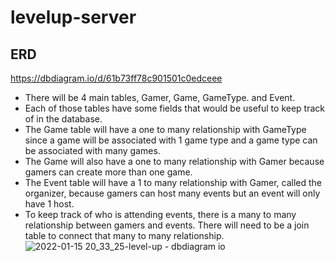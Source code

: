 # levelup-server

## ERD 
https://dbdiagram.io/d/61b73ff78c901501c0edceee

- There will be 4 main tables, Gamer, Game, GameType. and Event.
- Each of those tables have some fields that would be useful to keep track of in the database.
- The Game table will have a one to many relationship with GameType since a game will be associated with 1 game type and a game type can be associated with many games.
- The Game will also have a one to many relationship with Gamer because gamers can create more than one game.
- The Event table will have a 1 to many relationship with Gamer, called the organizer, because gamers can host many events but an event will only have 1 host.
- To keep track of who is attending events, there is a many to many relationship between gamers and events. There will need to be a join table to connect that many to many relationship. 
![2022-01-15 20_33_25-level-up - dbdiagram io](https://user-images.githubusercontent.com/44503223/149644401-f994c3d5-c82f-41d5-a044-71a2b70d121d.png)
